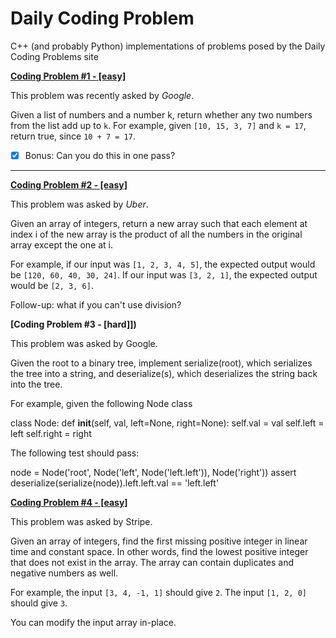 # Daily Coding Problem
C++ (and probably Python) implementations of problems posed by the Daily Coding Problems site

**[Coding Problem #1 - [easy]](https://github.com/RossSusic/dailycodingproblem/blob/master/001/sum2.cpp "Asked by Google - [easy]")**

This problem was recently asked by _Google_.

Given a list of numbers and a number k, return whether any two numbers from the list add up to ```k```.
For example, given ```[10, 15, 3, 7]``` and ```k = 17```, return true, since ```10 + 7 = 17```.

* [x] Bonus: Can you do this in one pass?

---

**[Coding Problem #2 - [easy]](https://github.com/RossSusic/dailycodingproblem/blob/master/002/uber.cpp "Asked by Uber - [easy]")**

This problem was asked by _Uber_.

Given an array of integers, return a new array such that each element at index i of the new array is the product of all the numbers in the original array except the one at i.

For example, if our input was ```[1, 2, 3, 4, 5]```, the expected output would be ```[120, 60, 40, 30, 24]```. If our input was ```[3, 2, 1]```, the expected output would be ```[2, 3, 6]```.

Follow-up: what if you can't use division?

**[Coding Problem #3 - [hard]])**

This problem was asked by Google.

Given the root to a binary tree, implement serialize(root), which serializes the tree into a string, and deserialize(s), which deserializes the string back into the tree.

For example, given the following Node class

class Node:
    def __init__(self, val, left=None, right=None):
        self.val = val
        self.left = left
        self.right = right

The following test should pass:

node = Node('root', Node('left', Node('left.left')), Node('right'))
assert deserialize(serialize(node)).left.left.val == 'left.left'

**[Coding Problem #4 - [easy]](https://github.com/RossSusic/dailycodingproblem/blob/master/004/first.cpp "Asked by Stripe - [easy]")**

This problem was asked by Stripe.

Given an array of integers, find the first missing positive integer in linear time and constant space. In other words, find the lowest positive integer that does not exist in the array. The array can contain duplicates and negative numbers as well.

For example, the input ```[3, 4, -1, 1]``` should give ```2```. The input ```[1, 2, 0]``` should give ```3```.

You can modify the input array in-place.
